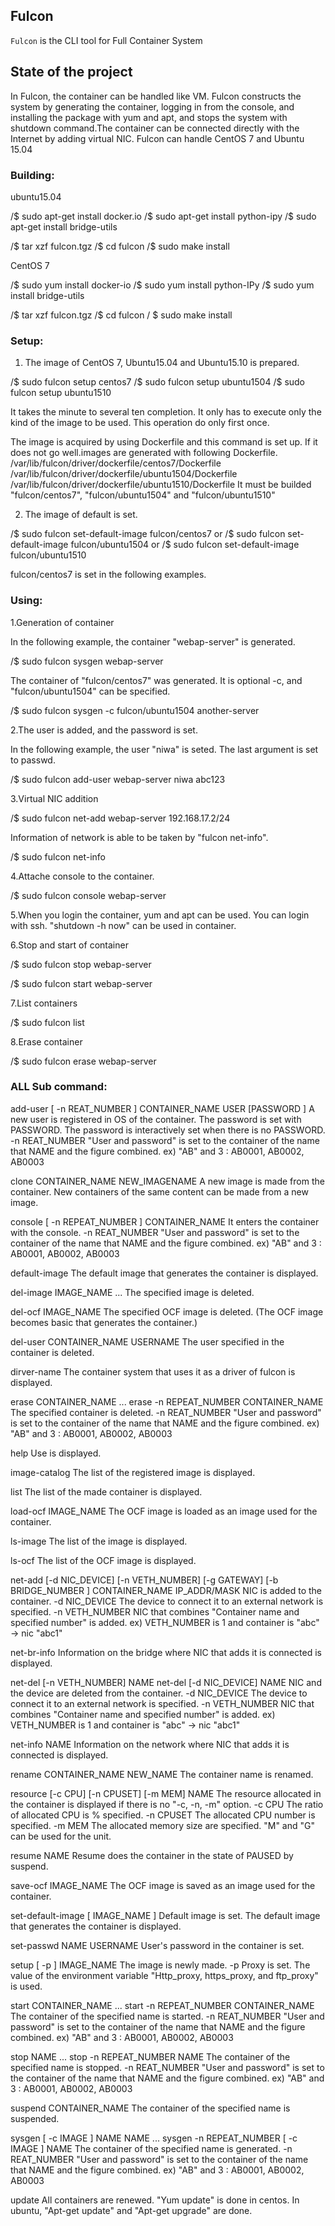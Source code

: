 ## Fulcon

`Fulcon` is the CLI tool for Full Container System

## State of the project

In Fulcon, the container can be handled like VM.
Fulcon constructs the system by generating the container, logging in 
from the console, and installing the package with yum and apt, and stops 
the system with shutdown command.The container can be connected directly with
the Internet by adding virtual NIC.
Fulcon can handle CentOS 7 and Ubuntu 15.04

### Building:

ubuntu15.04

/$ sudo apt-get install docker.io
/$ sudo apt-get install python-ipy
/$ sudo apt-get install bridge-utils

/$ tar xzf fulcon.tgz
/$ cd fulcon
/$ sudo make install

CentOS 7

/$ sudo yum install docker-io
/$ sudo yum install python-IPy
/$ sudo yum install bridge-utils

/$ tar xzf fulcon.tgz
/$ cd fulcon
/ $ sudo make install

### Setup:

1) The image of CentOS 7, Ubuntu15.04 and Ubuntu15.10 is prepared.

/$ sudo fulcon setup centos7
/$ sudo fulcon setup ubuntu1504
/$ sudo fulcon setup ubuntu1510

It takes the minute to several ten completion.
It only has to execute only the kind of the image to be used.
This operation do only first once.

The image is acquired by using Dockerfile and this command is set up.
If it does not go well.images are generated with following Dockerfile.
	/var/lib/fulcon/driver/dockerfile/centos7/Dockerfile
	/var/lib/fulcon/driver/dockerfile/ubuntu1504/Dockerfile
	/var/lib/fulcon/driver/dockerfile/ubuntu1510/Dockerfile
It must be builded "fulcon/centos7", "fulcon/ubuntu1504" and "fulcon/ubuntu1510"

2) The image of default is set.

/$ sudo fulcon set-default-image fulcon/centos7
or
/$ sudo fulcon set-default-image fulcon/ubuntu1504
or
/$ sudo fulcon set-default-image fulcon/ubuntu1510

fulcon/centos7 is set in the following examples.

### Using:

1.Generation of container

In the following example, the container "webap-server" is generated.

/$ sudo fulcon sysgen webap-server

The container of "fulcon/centos7" was generated.
It is optional -c, and "fulcon/ubuntu1504" can be specified.

/$ sudo fulcon sysgen -c fulcon/ubuntu1504 another-server

2.The user is added, and the password is set.

In the following example, the user "niwa" is seted.
The last argument is set to passwd.

/$ sudo fulcon add-user webap-server niwa abc123

3.Virtual NIC addition

/$ sudo fulcon net-add webap-server 192.168.17.2/24

Information of network is able to be taken  by "fulcon net-info".

/$ sudo fulcon net-info

4.Attache console to the container.

/$ sudo fulcon console webap-server

5.When you login the container, yum and apt can be used.
   You can login with ssh.
   "shutdown -h now" can be used in container.

6.Stop and start of container

/$ sudo fulcon stop webap-server

/$ sudo fulcon start webap-server

7.List containers

/$ sudo fulcon list 

8.Erase container

/$ sudo fulcon erase webap-server


### ALL Sub command:

add-user [ -n REAT_NUMBER ] CONTAINER_NAME USER [PASSWORD ]
	A new user is registered in OS of the container.
	The password is set with PASSWORD.
	The password is interactively set when there is no PASSWORD.
	-n REAT_NUMBER
		"User and password" is set to the container of
		the name that NAME and the figure combined.
		ex) "AB" and 3 : AB0001, AB0002, AB0003

clone CONTAINER_NAME NEW_IMAGENAME
	A new image is made from the container.
	New containers of the same content can be made from a new image.

console [ -n REPEAT_NUMBER ] CONTAINER_NAME
	It enters the container with the console. 
	-n REAT_NUMBER
		"User and password" is set to the container of
		the name that NAME and the figure combined.
		ex) "AB" and 3 : AB0001, AB0002, AB0003

default-image
	The default image that generates the container is displayed.

del-image IMAGE_NAME ...
	The specified image is deleted. 

del-ocf IMAGE_NAME
	The specified OCF image is deleted. 
	(The OCF image becomes basic that generates the container.)

del-user CONTAINER_NAME USERNAME
	The user specified in the container is deleted.

dirver-name
	The container system that uses it as a driver of fulcon is displayed.

erase CONTAINER_NAME  ...
erase -n REPEAT_NUMBER CONTAINER_NAME
	The specified container is deleted. 
	-n REAT_NUMBER
		"User and password" is set to the container of
		the name that NAME and the figure combined.
		ex) "AB" and 3 : AB0001, AB0002, AB0003

help
	Use is displayed.

image-catalog
	The list of the registered image is displayed. 

list
	The list of the made container is displayed.

load-ocf IMAGE_NAME
	The OCF image is loaded as an image used for the container.

ls-image
	The list of the image is displayed.

ls-ocf
	The list of the OCF image is displayed.

net-add [-d NIC_DEVICE] [-n VETH_NUMBER] [-g GATEWAY] [-b BRIDGE_NUMBER ] CONTAINER_NAME IP_ADDR/MASK
	NIC is added to the container. 
	-d NIC_DEVICE
		The device to connect it to an external network is specified. 
	-n VETH_NUMBER
		NIC that combines "Container name and specified number" is added.
		ex) VETH_NUMBER is 1 and container is "abc" -> nic "abc1"

net-br-info
	Information on the bridge where NIC that adds it is connected is displayed.

net-del [-n VETH_NUMBER] NAME
net-del [-d NIC_DEVICE]  NAME
	NIC and the device are deleted from the container. 
	-d NIC_DEVICE
		The device to connect it to an external network is specified. 
	-n VETH_NUMBER
		NIC that combines "Container name and specified number" is added.
		ex) VETH_NUMBER is 1 and container is "abc" -> nic "abc1"

net-info NAME
	Information on the network where NIC that adds it is connected is displayed.

rename   CONTAINER_NAME NEW_NAME
	The container name is renamed.

resource [-c CPU] [-n CPUSET] [-m MEM] NAME 
	The resource allocated in the container is displayed if there is no "-c, -n, -m" option.
	-c CPU
		The ratio of allocated CPU is % specified. 
	-n CPUSET
		The allocated CPU number is specified.
	-m MEM
		The allocated memory size are specified.
		"M" and "G" can be used for the unit.

resume   NAME
	Resume does the container in the state of PAUSED by suspend.

save-ocf IMAGE_NAME
	The OCF image is saved as an image used for the container.

set-default-image [ IMAGE_NAME ]
	Default image is set.
	The default image that generates the container is displayed.

set-passwd NAME USERNAME
	User's password in the container is set.

setup [ -p ] IMAGE_NAME
	The image is newly made.
	-p
		Proxy is set.
		The value of the environment variable "Http_proxy, https_proxy, and ftp_proxy" is used.

start CONTAINER_NAME ...
start -n REPEAT_NUMBER CONTAINER_NAME
	The container of the specified name is started. 
	-n REAT_NUMBER
		"User and password" is set to the container of
		the name that NAME and the figure combined.
		ex) "AB" and 3 : AB0001, AB0002, AB0003

stop NAME  ...
stop -n REPEAT_NUMBER NAME
	The container of the specified name is stopped. 
	-n REAT_NUMBER
		"User and password" is set to the container of
		the name that NAME and the figure combined.
		ex) "AB" and 3 : AB0001, AB0002, AB0003

suspend   CONTAINER_NAME
	The container of the specified name is suspended. 

sysgen [ -c IMAGE ] NAME NAME ...
sysgen -n REPEAT_NUMBER  [ -c IMAGE ] NAME
	The container of the specified name is generated.
	-n REAT_NUMBER
		"User and password" is set to the container of
		the name that NAME and the figure combined.
		ex) "AB" and 3 : AB0001, AB0002, AB0003

update
	All containers are renewed. 
	"Yum update" is done in centos. In ubuntu, 
	"Apt-get update" and "Apt-get upgrade" are done. 


```


